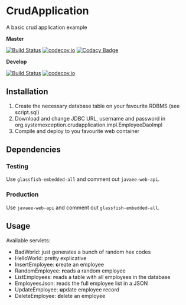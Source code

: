 # CrudApplication 
A basic crud application example

**Master**

[![Build Status](https://travis-ci.org/lcappuccio/crud-application.svg?branch=master)](https://travis-ci.org/lcappuccio/crud-application)
[![codecov.io](https://codecov.io/github/lcappuccio/crud-application/coverage.svg?branch=master)](https://codecov.io/github/lcappuccio/crud-application?branch=master)
[![Codacy Badge](https://api.codacy.com/project/badge/grade/0160e9182d744e18af71422dd3776e88)](https://www.codacy.com/app/leo_4/crud-application)

**Develop**

[![Build Status](https://travis-ci.org/lcappuccio/crud-application.svg?branch=develop)](https://travis-ci.org/lcappuccio/crud-application)
[![codecov.io](https://codecov.io/github/lcappuccio/crud-application/coverage.svg?branch=develop)](https://codecov.io/github/lcappuccio/crud-application?branch=develop)


## Installation
1. Create the necessary database table on your favourite RDBMS (see script.sql)
2. Download and change JDBC URL, username and password in org.systemexception.crudapplication.impl.EmployeeDaoImpl
3. Compile and deploy to you favourite web container

## Dependencies

### Testing
Use `glassfish-embedded-all` and comment out `javaee-web-api`.

### Production
Use `javaee-web-api` and comment out `glassfish-embedded-all`.

## Usage
Available servlets:
* BadWorld: just generates a bunch of random hex codes
* HelloWorld: pretty explicative
* InsertEmployee: **c**reate an employee
* RandomEmployee: **r**eads a random employee
* ListEmployees: **r**eads a table with all employees in the database
* EmployeesJson: **r**eads the full employee list in a JSON
* UpdateEmployee: **u**pdate employee record
* DeleteEmployee: **d**elete an employee